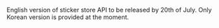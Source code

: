 English version of sticker store API to be released by 20th of July. Only Korean version is provided at the moment.
